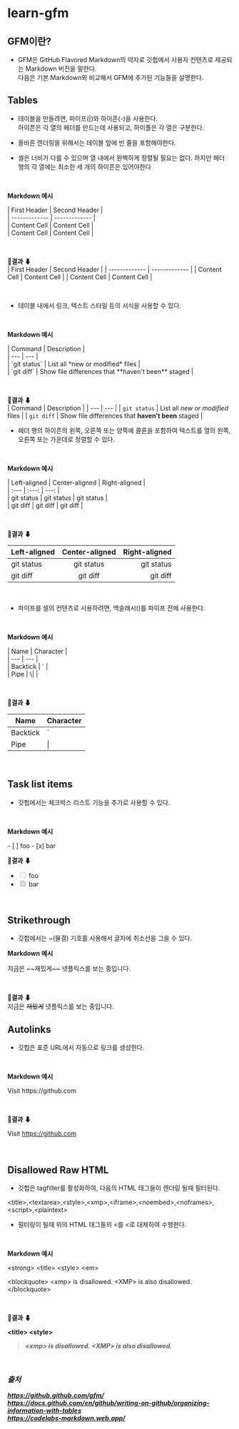 # learn-gfm

## GFM이란?
- GFM은 GitHub Flavored Markdown의 약자로 깃헙에서 사용자 컨텐츠로 제공되는 Markdown 버전을 말한다.   
다음은 기본 Markdown와 비교해서 GFM에 추가된 기능들을 설명한다.

## Tables
- 테이블을 만들려면, 파이프(|)와 하이픈(-)을 사용한다.   
하이픈은 각 열의 헤더를 만드는데 사용되고, 하이플은 각 열은 구분한다.  

- 올바른 렌더링을 위해서는 테이블 앞에 빈 줄을 포함해야한다.

 - 셀은 너비가 다를 수 있으며 열 내에서 완벽하게 정렬될 필요는 없다. 하지만 헤더 행의 각 열에는 최소한 세 개의 하이픈은 있어야한다

<br>

**Markdown 예시** <br>
<p>
| First Header  | Second Header | <br>
| ------------- | ------------- | <br>
| Content Cell  | Content Cell  | <br>
| Content Cell  | Content Cell  | 
</p>

 <br>

**🌈결과 ⬇** <br>
| First Header  | Second Header |
| ------------- | ------------- |
| Content Cell  | Content Cell  |
| Content Cell  | Content Cell  |

 <br>


- 테이블 내에서 링크, 텍스트 스타일 등의 서식을 사용할 수 있다.

<br>

**Markdown 예시** <br>
<p>
| Command | Description | <br>
| --- | --- | <br>
| `git status` | List all *new or modified* files | <br>
| `git diff` | Show file differences that **haven't been** staged | <br> 
</p>

 <br>

**🌈결과 ⬇** <br>
 | Command | Description |
| --- | --- |
| `git status` | List all *new or modified* files |
| `git diff` | Show file differences that **haven't been** staged |
 <br>

- 헤더 행의 하이픈의 왼쪽, 오른쪽 또는 양쪽에 콜론을 포함하여 텍스트를 열의 왼쪽, 오른쪽 또는 가운데로 정렬할 수 있다.

<br>

**Markdown 예시** <br>
<p>
| Left-aligned | Center-aligned | Right-aligned | <br>
| :---         |     :---:      |          ---: | <br>
| git status   | git status     | git status    | <br>
| git diff     | git diff       | git diff      | <br>
</p>

 <br>

**🌈결과 ⬇** <br>

| Left-aligned | Center-aligned | Right-aligned |
| :---         |     :---:      |          ---: |
| git status   | git status     | git status    |
| git diff     | git diff       | git diff      |

 <br>

- 파이프를 셀의 컨텐츠로 사용하려면, 백슬래시(\)를 파이프 전에 사용한다.

<br>

**Markdown 예시** <br>
<p>
| Name     | Character | <br>
| ---      | ---       | <br>
| Backtick | `         | <br>
| Pipe     | \|        | <br>
</p>

 <br>

**🌈결과 ⬇** <br>

| Name     | Character |
| ---      | ---       |
| Backtick | `         |
| Pipe     | \|        |

 <br>


## Task list items 
- 깃헙에서는 체크박스 리스트 기능을 추가로 사용할 수 있다.

<br>

**Markdown 예시** <br>
<p>
- [ ] foo
- [x] bar
</p>

**🌈결과 ⬇** <br>
<ul>
<li><input disabled="" type="checkbox"> foo</li>
<li><input checked="" disabled="" type="checkbox"> bar</li>
</ul>

<br>

## Strikethrough 
- 깃헙에서는 ~(물결) 기호를 사용해서 글자에 취소선을 그을 수 있다.

**Markdown 예시** <br>
<p>
지금은 ~~재밌게~~ 넷플릭스를 보는 중입니다.
</p>

 <br>

**🌈결과 ⬇** <br>
지금은 ~~재밌게~~ 넷플릭스를 보는 중입니다.

## Autolinks 
- 깃헙은 표준 URL에서 자동으로 링크를 생성한다. 

<br>

**Markdown 예시** <br>
<p>
Visit https://github.com
</p>

 <br>

**🌈결과 ⬇** <br>

Visit https://github.com

 <br>


## Disallowed Raw HTML 
- 깃헙은 tagfilter를 활성화하여, 다음의 HTML 태그들이 렌더링 될때 필터된다. 

\<title>,\<textarea>,\<style>,\<xmp>,\<iframe>,\<noembed>,\<noframes>,\<script>,\<plaintext>

- 필터링이 될때 위의 HTML 태그들의 <를 &lt;로 대체하여 수행한다. 

<br>

**Markdown 예시** <br>

\<strong> \<title> \<style> \<em>

\<blockquote>
  \<xmp> is disallowed.  \<XMP> is also disallowed.
\</blockquote>

 <br>

**🌈결과 ⬇** <br>

<p><strong> &lt;title> &lt;style> <em></p>
<blockquote>
  &lt;xmp> is disallowed.  &lt;XMP> is also disallowed.
</blockquote>

 <br>
 
### 출처
https://github.github.com/gfm/      
https://docs.github.com/en/github/writing-on-github/organizing-information-with-tables   
https://codelabs-markdown.web.app/

